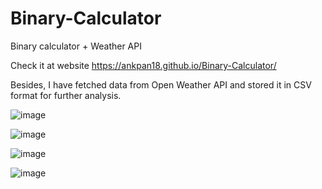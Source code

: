 # Binary-Calculator
Binary calculator + Weather API 

Check it at website https://ankpan18.github.io/Binary-Calculator/

Besides, I have fetched data from Open Weather API and stored it in CSV format for further analysis.

![image](https://user-images.githubusercontent.com/79756942/225932767-3151bb9c-ae63-4b29-8060-7f832014d460.png)

![image](https://user-images.githubusercontent.com/79756942/225932984-e971fe61-be86-4ec4-b2da-79788ee1b035.png)

![image](https://user-images.githubusercontent.com/79756942/225933071-73f290bb-00a2-4e64-8a58-8ac4ab7d0237.png)

![image](https://user-images.githubusercontent.com/79756942/225933923-b87d6d25-af9a-4712-83ec-f58fb288855a.png)

